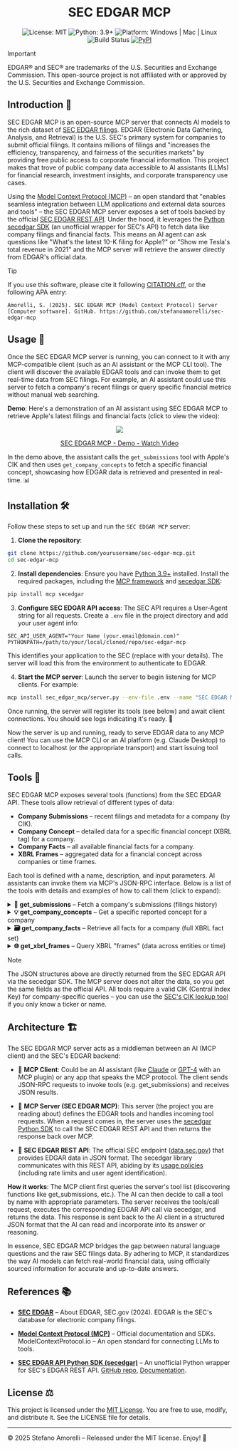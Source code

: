 <div align="center">

# SEC EDGAR MCP

</div>

<p align="center">
  <img alt="License: MIT" src="https://img.shields.io/badge/license-MIT-blue.svg" />
  <img alt="Python: 3.9+" src="https://img.shields.io/badge/python-3.9+-brightgreen.svg" />
  <img alt="Platform: Windows | Mac | Linux" src="https://img.shields.io/badge/platform-Windows%20%7C%20Mac%20%7C%20Linux-lightgrey.svg" />
  <img alt="Build Status" src="https://img.shields.io/badge/build-passing-brightgreen.svg" />
  <a href="https://pypi.org/project/sec-edgar-mcp/"><img alt="PyPI" src="https://img.shields.io/pypi/v/sec-edgar-mcp.svg" /></a>
</p>

> [!IMPORTANT]
> EDGAR® and SEC® are trademarks of the U.S. Securities and Exchange Commission. This open-source project is not affiliated with or approved by the U.S. Securities and Exchange Commission.

## Introduction 📣

SEC EDGAR MCP is an open-source MCP server that connects AI models to the rich dataset of [SEC EDGAR filings](https://www.sec.gov/edgar). EDGAR (Electronic Data Gathering, Analysis, and Retrieval) is the U.S. SEC's primary system for companies to submit official filings. It contains millions of filings and "increases the efficiency, transparency, and fairness of the securities markets" by providing free public access to corporate financial information. This project makes that trove of public company data accessible to AI assistants (LLMs) for financial research, investment insights, and corporate transparency use cases.

Using the [Model Context Protocol (MCP)](https://modelcontextprotocol.io/) – an open standard that "enables seamless integration between LLM applications and external data sources and tools" – the SEC EDGAR MCP server exposes a set of tools backed by the official [SEC EDGAR REST API](https://www.sec.gov/edgar/sec-api-documentation). Under the hood, it leverages the [Python secedgar SDK](https://github.com/sec-edgar/sec-edgar) (an unofficial wrapper for SEC's API) to fetch data like company filings and financial facts. This means an AI agent can ask questions like "What's the latest 10-K filing for Apple?" or "Show me Tesla's total revenue in 2021" and the MCP server will retrieve the answer directly from EDGAR's official data.

> [!TIP]
> If you use this software, please cite it following [CITATION.cff](CITATION.cff), or the following APA entry:

`Amorelli, S. (2025). SEC EDGAR MCP (Model Context Protocol) Server [Computer software]. GitHub. https://github.com/stefanoamorelli/sec-edgar-mcp`

## Usage 🚀

Once the SEC EDGAR MCP server is running, you can connect to it with any MCP-compatible client (such as an AI assistant or the MCP CLI tool). The client will discover the available EDGAR tools and can invoke them to get real-time data from SEC filings. For example, an AI assistant could use this server to fetch a company's recent filings or query specific financial metrics without manual web searching.

**Demo**: Here's a demonstration of an AI assistant using SEC EDGAR MCP to retrieve Apple's latest filings and financial facts (click to view the video):

<div align="center">
    <a href="https://www.loom.com/share/17fcd7d891fe496f9a6b8fb85ede66bb">
      <img style="max-width:300px;" src="https://cdn.loom.com/sessions/thumbnails/17fcd7d891fe496f9a6b8fb85ede66bb-7f8590d1d4bcc2fb-full-play.gif">
    </a>
    <a href="https://www.loom.com/share/17fcd7d891fe496f9a6b8fb85ede66bb">
      <p>SEC EDGAR MCP - Demo - Watch Video</p>
    </a>
</div>

In the demo above, the assistant calls the `get_submissions` tool with Apple's CIK and then uses `get_company_concepts` to fetch a specific financial concept, showcasing how EDGAR data is retrieved and presented in real-time. 📊

## Installation 🛠

Follow these steps to set up and run the `SEC EDGAR MCP` server:

1. **Clone the repository**:
```bash
git clone https://github.com/yourusername/sec-edgar-mcp.git
cd sec-edgar-mcp
```

2. **Install dependencies**: Ensure you have [Python 3.9+](https://www.python.org/downloads/) installed. Install the required packages, including the [MCP framework](https://pypi.org/project/mcp/) and [secedgar SDK](https://pypi.org/project/sec-edgar/):

```bash
pip install mcp secedgar
```

3. **Configure SEC EDGAR API access**: The SEC API requires a User-Agent string for all requests. Create a `.env` file in the project directory and add your user agent info:

```
SEC_API_USER_AGENT="Your Name (your.email@domain.com)"
PYTHONPATH=/path/to/your/local/cloned/repo/sec-edgar-mcp
```
This identifies your application to the SEC (replace with your details). The server will load this from the environment to authenticate to EDGAR.

4. **Start the MCP server**: Launch the server to begin listening for MCP clients. For example:

```bash
mcp install sec_edgar_mcp/server.py --env-file .env --name "SEC EDGAR MCP Server" --with secedgar
```
Once running, the server will register its tools (see below) and await client connections. You should see logs indicating it's ready. 🎉

Now the server is up and running, ready to serve EDGAR data to any MCP client! You can use the MCP CLI or an AI platform (e.g. Claude Desktop) to connect to localhost (or the appropriate transport) and start issuing tool calls.

## Tools 🔧

SEC EDGAR MCP exposes several tools (functions) from the SEC EDGAR API. These tools allow retrieval of different types of data:

- **Company Submissions** – recent filings and metadata for a company (by CIK).
- **Company Concept** – detailed data for a specific financial concept (XBRL tag) for a company.
- **Company Facts** – all available financial facts for a company.
- **XBRL Frames** – aggregated data for a financial concept across companies or time frames.

Each tool is defined with a name, description, and input parameters. AI assistants can invoke them via MCP's JSON-RPC interface. Below is a list of the tools with details and examples of how to call them (click to expand):

<details>
<summary><strong>📁 get_submissions</strong> – Fetch a company's submissions (filings history)</summary>

Description: Returns the submission history for a given company, identified by its CIK. The response includes company info (name, ticker, etc.) and recent filings (forms, dates, report period, etc.). This is useful for getting a list of the latest filings (10-K, 10-Q, 8-K, etc.) a company has made.

Example call (`MCP` `JSON-RPC`):

```json
{
  "jsonrpc": "2.0",
  "id": 42,
  "method": "tools/call",
  "params": {
    "name": "get_submissions",
    "arguments": { "cik": "0000320193" }
  }
}
```

Example response (truncated):

```json
{
  "cik": "0000320193",
  "name": "Apple Inc.",
  "tickers": ["AAPL"],
  "exchanges": ["Nasdaq"],
  "filings": {
    "recent": {
      "form": ["10-K", "10-Q", ...],
      "filingDate": ["2023-10-26", "2023-07-27", ...],
      "reportDate": ["2023-09-30", "2023-06-30", ...],
      "primaryDocument": ["aapl-2023-10k.htm", "aapl-2023-q3.htm", ...],
      ... 
    }
  }
}
```

In this example, calling `get_submissions` for Apple (`CIK` `0000320193`) returned a `JSON` with Apple's basic info and a list of its most recent 10-K and 10-Q filings (with their dates and document names, etc.).
</details>

<details>
<summary><strong>💡 get_company_concepts</strong> – Get a specific reported concept for a company</summary>

Description: Fetches all reported values for a single financial concept (XBRL tag) for a given company. You must specify the company's CIK, the accounting taxonomy (e.g. us-gaap for U.S. GAAP financials), and the specific tag (concept name, e.g. AccountsPayableCurrent). The response includes metadata about that concept and a time-series of reported values (by year/quarter).

Example call (`MCP` `JSON-RPC`):

```json
{
  "jsonrpc": "2.0",
  "id": 1,
  "method": "tools/call",
  "params": {
    "name": "get_company_concepts",
    "arguments": { 
      "cik": "0000320193",
      "taxonomy": "us-gaap",
      "tag": "AccountsPayableCurrent"
    }
  }
}
```

Example response (truncated):

```json
{
  "cik": 320193,
  "taxonomy": "us-gaap",
  "tag": "AccountsPayableCurrent",
  "label": "Accounts Payable, Current",
  "description": "The carrying value of accounts payable as of the balance sheet date.",
  "entityName": "Apple Inc.",
  "units": {
    "USD": [
      { "end": "2022-09-24", "val": 64220000000, ... },
      { "end": "2021-09-25", "val": 54763000000, ... },
      ...
    ]
  }
}
```

The above shows Apple's "Accounts Payable, Current" (us-gaap taxonomy) values in USD for recent year-end dates. Each entry under units -> USD includes the period end date and the value reported. This tool lets an AI retrieve specific line-items from a company's financial statements as reported in their filings.
</details>

<details>
<summary><strong>🗃️ get_company_facts</strong> – Retrieve all facts for a company (full XBRL fact set)</summary>

Description: Returns all available XBRL facts for a given company (by CIK). This is a comprehensive dataset of that company's financial facts, including multiple taxonomies (e.g. general company info in dei, financial statements in us-gaap, etc.). The response is a nested JSON grouping facts by taxonomy and then by individual tags, with arrays of values.

Example call (`MCP` `JSON-RPC`):

```json
{
  "jsonrpc": "2.0",
  "id": 2,
  "method": "tools/call",
  "params": {
    "name": "get_company_facts",
    "arguments": { "cik": "0000320193" }
  }
}
```

Example response (truncated):

```json
{
  "cik": 320193,
  "entityName": "Apple Inc.",
  "facts": {
    "dei": {
      "EntityCommonStockSharesOutstanding": {
        "label": "Entity Common Stock, Shares Outstanding",
        "units": { "shares": [ ... ] }
      },
      "EntityPublicFloat": {
        "label": "Entity Public Float",
        "units": { "USD": [ ... ] }
      },
      ...
    },
    "us-gaap": {
      "AccountsPayableCurrent": {
        "label": "Accounts Payable, Current",
        "units": { "USD": [ { "end": "2022-09-24", "val": 64220000000 }, ... ] }
      },
      "AccountsReceivableNet": {
        "label": "Accounts Receivable, Net",
        "units": { "USD": [ ... ] }
      },
      ...
    }
  }
}
```

This truncated example shows the structure of get_company_facts output for Apple. It includes dei facts (like shares outstanding) and us-gaap financial facts (like Accounts Payable, Accounts Receivable, etc.), each with their values. An AI could use this to pull a range of data points from a company's filings in one call (though often it's more data than needed, so targeting a specific concept with get_company_concepts is preferable for focused questions).
</details>

<details>
<summary><strong>🌐 get_xbrl_frames</strong> – Query XBRL "frames" (data across entities or time)</summary>

Description: Retrieves data for a given financial concept across all companies or a set time frame. In EDGAR's API, a "frame" is essentially an aggregation for a specific tag, unit, and period (for example, all companies' values for Revenue in Q1 2023). You need to specify the taxonomy, tag, unit (e.g. USD), year, and period (annual or quarter). This tool returns a list of data points from all entities that reported that concept in that period.

Example call (MCP JSON-RPC):

```json
{
  "jsonrpc": "2.0",
  "id": 3,
  "method": "tools/call",
  "params": {
    "name": "get_xbrl_frames",
    "arguments": { 
      "taxonomy": "us-gaap",
      "tag": "AccountsPayableCurrent",
      "unit": "USD",
      "year": 2019,
      "quarter": 1
    }
  }
}
```

Example response (truncated):

```json
{
  "taxonomy": "us-gaap",
  "tag": "AccountsPayableCurrent",
  "uom": "USD",
  "ccp": "CY2019Q1I",  <!-- Calendar Year 2019, Q1, Instantaneous -->
  "data": [
    {
      "cik": 1555538,
      "entityName": "SUNCOKE ENERGY PARTNERS, L.P.",
      "end": "2019-03-31",
      "val": 78300000
    },
    {
      "cik": 11199,
      "entityName": "BEMIS CO INC",
      "end": "2019-03-31",
      "val": 465700000
    },
    ... (thousands more data points) ...
  ]
}
```

This example asks for the value of "Accounts Payable, Current" (in USD) for Q1 2019. The result includes an array of all companies that reported that metric at the end of Q1 2019, each with their CIK, name, and value. There were many companies (in this case, the frame returned 3388 data points). This is useful for broad analyses (e.g., finding industry totals or comparing peers), though an LLM would typically filter or request a specific company's data instead of retrieving thousands of entries at once.
</details>

> [!NOTE]
> The JSON structures above are directly returned from the SEC EDGAR API via the secedgar SDK. The MCP server does not alter the data, so you get the same fields as the official API. All tools require a valid CIK (Central Index Key) for company-specific queries – you can use the [SEC's CIK lookup tool](https://www.sec.gov/edgar/searchedgar/cik) if you only know a ticker or name.

## Architecture 🏗️

The SEC EDGAR MCP server acts as a middleman between an AI (MCP client) and the SEC's EDGAR backend:

- 🔸 **MCP Client**: Could be an AI assistant (like [Claude](https://claude.ai/) or [GPT-4](https://openai.com/gpt-4) with an MCP plugin) or any app that speaks the MCP protocol. The client sends JSON-RPC requests to invoke tools (e.g. get_submissions) and receives JSON results.

- 🔸 **MCP Server (SEC EDGAR MCP)**: This server (the project you are reading about) defines the EDGAR tools and handles incoming tool requests. When a request comes in, the server uses the [secedgar Python SDK](https://github.com/sec-edgar/sec-edgar) to call the SEC EDGAR REST API and then returns the response back over MCP.

- 🔸 **SEC EDGAR REST API**: The official SEC endpoint ([data.sec.gov](https://data.sec.gov/)) that provides EDGAR data in JSON format. The secedgar library communicates with this REST API, abiding by its [usage policies](https://www.sec.gov/developer) (including rate limits and user agent identification).

**How it works**: The MCP client first queries the server's tool list (discovering functions like get_submissions, etc.). The AI can then decide to call a tool by name with appropriate parameters. The server receives the tools/call request, executes the corresponding EDGAR API call via secedgar, and returns the data. This response is sent back to the AI client in a structured JSON format that the AI can read and incorporate into its answer or reasoning.

In essence, SEC EDGAR MCP bridges the gap between natural language questions and the raw SEC filings data. By adhering to MCP, it standardizes the way AI models can fetch real-world financial data, using officially sourced information for accurate and up-to-date answers.

## References 📚

- **[SEC EDGAR](https://www.sec.gov/edgar)** – About EDGAR, SEC.gov (2024). EDGAR is the SEC's database for electronic company filings.

- **[Model Context Protocol (MCP)](https://modelcontextprotocol.io/)** – Official documentation and SDKs. ModelContextProtocol.io – An open standard for connecting LLMs to tools.

- **[SEC EDGAR API Python SDK (secedgar)](https://github.com/sec-edgar/sec-edgar)** – An unofficial Python wrapper for SEC's EDGAR REST API. [GitHub repo](https://github.com/sec-edgar/sec-edgar), [Documentation](https://sec-edgar.github.io/sec-edgar/).


## License ⚖️

This project is licensed under the [MIT License](LICENSE). You are free to use, modify, and distribute it. See the LICENSE file for details.

---

© 2025 Stefano Amorelli – Released under the MIT license.  Enjoy! 🎉

